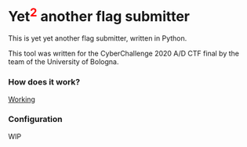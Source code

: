 # Yet<sup><span style="color:red">2</span></sup> another flag submitter

This is yet yet another flag submitter, written in Python.

This tool was written for the CyberChallenge 2020 A/D CTF final by the team of the University of Bologna.


### How does it work?
[Working](./submitter.svg)

### Configuration
WIP